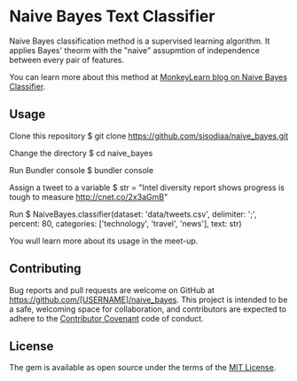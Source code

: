 # Naive Bayes Text Classifier

Naive Bayes classification method is a supervised learning algorithm. It applies Bayes' theorm with the "naive" assupmtion of independence between every pair of features.

You can learn more about this method at [MonkeyLearn blog on Naive Bayes Classifier](https://monkeylearn.com/blog/practical-explanation-naive-bayes-classifier).

## Usage

Clone this repository 
		$ git clone https://github.com/sisodiaa/naive_bayes.git

Change the directory
		$ cd naive_bayes

Run Bundler console
		$ bundler console

Assign a tweet to a variable
		$ str = "Intel diversity report shows progress is tough to measure http://cnet.co/2x3aGmB"

Run
		$ NaiveBayes.classifier(dataset: 'data/tweets.csv', delimiter: ';', percent: 80, categories: ['technology', 'travel', 'news'], text: str)

You wull learn more about its usage in the meet-up.

## Contributing

Bug reports and pull requests are welcome on GitHub at https://github.com/[USERNAME]/naive_bayes. This project is intended to be a safe, welcoming space for collaboration, and contributors are expected to adhere to the [Contributor Covenant](http://contributor-covenant.org) code of conduct.


## License

The gem is available as open source under the terms of the [MIT License](http://opensource.org/licenses/MIT).

